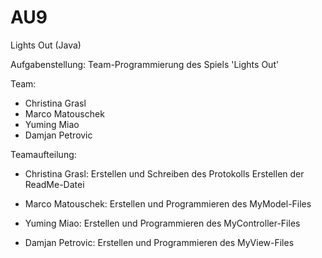 # AU9
Lights Out (Java)

Aufgabenstellung: 
  Team-Programmierung des Spiels 'Lights Out'
  
Team:
  - Christina Grasl
  - Marco Matouschek
  - Yuming Miao
  - Damjan Petrovic
  
Teamaufteilung: 
  - Christina Grasl: 
            Erstellen und Schreiben des Protokolls
            Erstellen der ReadMe-Datei
            
  - Marco Matouschek:
            Erstellen und Programmieren des MyModel-Files
            
  - Yuming Miao:
            Erstellen und Programmieren des MyController-Files
            
  - Damjan Petrovic:
            Erstellen und Programmieren des MyView-Files
